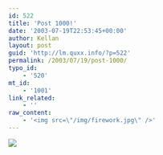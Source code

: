 ```yaml
---
id: 522
title: 'Post 1000!'
date: '2003-07-19T22:53:45+00:00'
author: Kellan
layout: post
guid: 'http://lm.quxx.info/?p=522'
permalink: /2003/07/19/post-1000/
typo_id:
    - '520'
mt_id:
    - '1001'
link_related:
    - ''
raw_content:
    - '<img src=\"/img/firework.jpg\" />'
---
```


![](/img/firework.jpg)